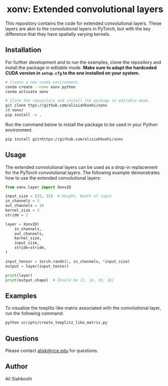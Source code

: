 <h1 align="center">xonv: Extended convolutional layers</h1>

This repository contains the code for extended convolutional layers.
These layers are akin to the convolutional layers in PyTorch, but with
the key difference that they have spatially varying kernels.

## Installation

For further development and to run the examples, clone the repository
and install the package in editable mode. **Make sure to adapt the
hardcoded CUDA version in `setup.cfg` to the one installed on your system.**

```bash
# Create a new conda environment.
conda create --name xonv python
conda activate xonv

# Clone the repository and install the package in editable mode.
git clone ttps://github.com/alisiahkoohi/xonv
cd xonv/
pip install -e .
```

Run the command below to install the package to be used in your Python environment.

```bash
pip install git+https://github.com/alisiahkoohi/xonv
```


## Usage

The extended convolutional layers can be used as a drop-in replacement
for the PyTorch convolutional layers. The following example demonstrates
how to use the extended convolutional layers:

```python
from xonv.layer import Xonv2D

input_size = (32, 32)  # Height, Width of input
in_channels = 3
out_channels = 16
kernel_size = 3
stride = 2

layer = Xonv2D(
    in_channels,
    out_channels,
    kernel_size,
    input_size,
    stride=stride,
)

input_tensor = torch.randn(1, in_channels, *input_size)
output = layer(input_tensor)

print(layer)
print(output.shape)  # Should be [1, 16, 16, 16]
```

## Examples

To visualize the toeplitz-like matrix associated with the convolutional layer, run the following command:

```bash
python scripts/create_toeplitz_like_matrix.py
```


## Questions

Please contact alisk@rice.edu for questions.

## Author

Ali Siahkoohi




